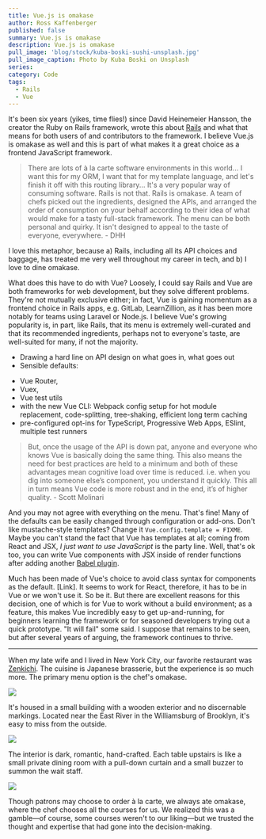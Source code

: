 ```yaml
---
title: Vue.js is omakase
author: Ross Kaffenberger
published: false
summary: Vue.js is omakase
description: Vue.js is omakase
pull_image: 'blog/stock/kuba-boski-sushi-unsplash.jpg'
pull_image_caption: Photo by Kuba Boski on Unsplash
series:
category: Code
tags:
  - Rails
  - Vue
---
```


It's been six years (yikes, time flies!) since David Heinemeier Hansson, the creator the Ruby on Rails framework, wrote this about [Rails](https://dhh.dk//2012/rails-is-omakase.html) and what that means for both users of and contributors to the framework. I believe Vue.js is omakase as well and this is part of what makes it a great choice as a frontend JavaScript framework.

> There are lots of à la carte software environments in this world... I want this for my ORM, I want that for my template language, and let's finish it off with this routing library... It's a very popular way of consuming software. Rails is not that. Rails is omakase. A team of chefs picked out the ingredients, designed the APIs, and arranged the order of consumption on your behalf according to their idea of what would make for a tasty full-stack framework. The menu can be both personal and quirky. It isn't designed to appeal to the taste of everyone, everywhere. - DHH

I love this metaphor, because a) Rails, including all its API choices and baggage, has treated me very well throughout my career in tech, and b) I love to dine omakase.

What does this have to do with Vue? Loosely, I could say Rails and Vue are both frameworks for web development, but they solve different problems. They're not mutually exclusive either; in fact, Vue is gaining momentum as a frontend choice in Rails apps, e.g. GitLab, LearnZillion, as it has been more notably for teams using Laravel or Node.js. I believe Vue's growing popularity is, in part, like Rails, that its menu is extremely well-curated and that its recommended ingredients, perhaps not to everyone's taste, are well-suited for many, if not the majority.

* Drawing a hard line on API design on what goes in, what goes out
* Sensible defaults:
- Vue Router,
- Vuex,
- Vue test utils
- with the new Vue CLI: Webpack config setup for hot module replacement, code-splitting, tree-shaking, efficient long term caching
- pre-configured opt-ins for TypeScript, Progressive Web Apps, ESlint, multiple test runners

> But, once the usage of the API is down pat, anyone and everyone who knows Vue is basically doing the same thing. This also means the need for best practices are held to a minimum and both of these advantages mean cognitive load over time is reduced. i.e. when you dig into someone else’s component, you understand it quickly. This all in turn means Vue code is more robust and in the end, it’s of higher quality. - Scott Molinari

And you may not agree with everything on the menu. That's fine! Many of the defaults can be easily changed through configuration or add-ons. Don't like mustache-style templates? Change it `Vue.config.template = FIXME`. Maybe you can't stand the fact that Vue has templates at all; coming from React and JSX, *I just want to use JavaScript* is the party line. Well, that's ok too, you can write Vue components with JSX inside of render functions after adding another [Babel plugin](https://github.com/vuejs/babel-plugin-transform-vue-jsx).

Much has been made of Vue's choice to avoid class syntax for components as the default. [Link]. It seems to work for React, therefore, it has to be in Vue or we won't use it. So be it. But there are excellent reasons for this decision, one of which is for Vue to work without a build environment; as a feature, this makes Vue incredibly easy to get up-and-running, for beginners learning the framework or for seasoned developers trying out a quick prototype. "It will fail" some said. I suppose that remains to be seen, but after several years of arguing, the framework continues to thrive.

---

When my late wife and I lived in New York City, our favorite restaurant was [Zenkichi](https://www.zenkichi.com/
). The cuisine is Japanese brasserie, but the experience is so much more. The primary menu option is the chef's omakase.

![](blog/stock/zenkichi-tofu.jpg)

It's housed in a small building with a wooden exterior and no discernable markings. Located near the East River in the Williamsburg of Brooklyn, it's easy to miss from the outside.

![](blog/stock/zenkichi-entrance.jpg)

The interior is dark, romantic, hand-crafted. Each table upstairs is like a small private dining room with a pull-down curtain and a small buzzer to summon the wait staff.

![](blog/stock/zenkichi-tables.jpg)

Though patrons may choose to order à la carte, we always ate omakase, where the chef chooses all the courses for us. We realized this was a gamble—of course, some courses weren't to our liking—but we trusted the thought and expertise that had gone into the decision-making.
